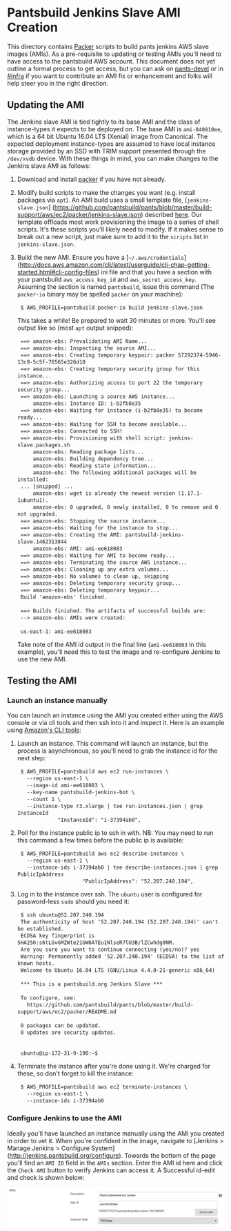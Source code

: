 # Pantsbuild Jenkins Slave AMI Creation

This directory contains [Packer](https://packer.io) scripts to build pants jenkins AWS slave
images (AMIs). As a pre-requisite to updating or testing AMIs you'll need to have access to the
pantsbuild AWS account. This document does not yet outline a formal process to get access, but you
can ask on [pants-devel](https://groups.google.com/forum/#!forum/pants-devel) or in
[#infra](https://pantsbuild.slack.com/messages/infra/) if you want to contribute an AMI fix or
enhancement and folks will help steer you in the right direction.

## Updating the AMI

The Jenkins slave AMI is tied tightly to its base AMI and the class of instance-types it expects to
be deployed on. The base AMI is `ami-840910ee`, which is a 64 bit Ubuntu 16.04 LTS (Xenial) image
from Canonical. The expected deployment instance-types are assumed to have local instance storage
provided by an SSD with TRIM support presented through the `/dev/xvdb` device. With these things in
mind, you can make changes to the Jenkins slave AMI as follows:

1. Download and install [packer](https://www.packer.io/downloads.html) if you have not already.

2. Modify build scripts to make the changes you want (e.g. install packages via `apt`).
    An AMI build uses a small template file, [`jenkins-slave.json`]
    (https://github.com/pantsbuild/pants/blob/master/build-support/aws/ec2/packer/jenkins-slave.json)
    described [here](https://www.packer.io/docs/templates/introduction.html). Our template offloads
    most work provisioning the image to a series of shell scripts. It's these scripts you'll likely
    need to modify. If it makes sense to break out a new script, just make sure to add it to the
    `scripts` list in `jenkins-slave.json`.

3. Build the new AMI.
    Ensure you have a [`~/.aws/credentials`]
    (http://docs.aws.amazon.com/cli/latest/userguide/cli-chap-getting-started.html#cli-config-files)
    ini file and that you have a section with your pantsbuild `aws_access_key_id` and
    `aws_secret_access_key`. Assuming the section is named `pantsbuild`, issue this command (The
    `packer-io` binary may be spelled `packer` on your machine):

        $ AWS_PROFILE=pantsbuild packer-io build jenkins-slave.json

    This takes a while! Be prepared to wait 30 minutes or more. You'll see output like so (most
    `apt` output snipped):

        ==> amazon-ebs: Prevalidating AMI Name...
        ==> amazon-ebs: Inspecting the source AMI...
        ==> amazon-ebs: Creating temporary keypair: packer 57292374-5946-13c9-5c5f-76565e326d10
        ==> amazon-ebs: Creating temporary security group for this instance...
        ==> amazon-ebs: Authorizing access to port 22 the temporary security group...
        ==> amazon-ebs: Launching a source AWS instance...
            amazon-ebs: Instance ID: i-b2fb8e35
        ==> amazon-ebs: Waiting for instance (i-b2fb8e35) to become ready...
        ==> amazon-ebs: Waiting for SSH to become available...
        ==> amazon-ebs: Connected to SSH!
        ==> amazon-ebs: Provisioning with shell script: jenkins-slave.packages.sh
            amazon-ebs: Reading package lists...
            amazon-ebs: Building dependency tree...
            amazon-ebs: Reading state information...
            amazon-ebs: The following additional packages will be installed:
        ... [snipped] ...
            amazon-ebs: wget is already the newest version (1.17.1-1ubuntu1).
            amazon-ebs: 0 upgraded, 0 newly installed, 0 to remove and 0 not upgraded.
        ==> amazon-ebs: Stopping the source instance...
        ==> amazon-ebs: Waiting for the instance to stop...
        ==> amazon-ebs: Creating the AMI: pantsbuild-jenkins-slave.1462313844
            amazon-ebs: AMI: ami-ee618083
        ==> amazon-ebs: Waiting for AMI to become ready...
        ==> amazon-ebs: Terminating the source AWS instance...
        ==> amazon-ebs: Cleaning up any extra volumes...
        ==> amazon-ebs: No volumes to clean up, skipping
        ==> amazon-ebs: Deleting temporary security group...
        ==> amazon-ebs: Deleting temporary keypair...
        Build 'amazon-ebs' finished.

        ==> Builds finished. The artifacts of successful builds are:
        --> amazon-ebs: AMIs were created:

        us-east-1: ami-ee618083

    Take note of the AMI id output in the final line (`ami-ee618083` in this example), you'll need
    this to test the image and re-configure Jenkins to use the new AMI.

## Testing the AMI

### Launch an instance manually

You can launch an instance using the AMI you created either using the AWS console or via cli tools
and then ssh into it and inspect it. Here is an example using
[Amazon's CLI tools](https://aws.amazon.com/cli/):

1. Launch an instance.
    This command will launch an instance, but the process is asynchronous, so you'll need to grab
    the instance id for the next step:

        $ AWS_PROFILE=pantsbuild aws ec2 run-instances \
          --region us-east-1 \
          --image-id ami-ee618083 \
          --key-name pantsbuild-jenkins-bot \
          --count 1 \
          --instance-type r3.xlarge | tee run-instances.json | grep InstanceId
                    "InstanceId": "i-37394ab0",

2. Poll for the instance public ip to ssh in with.
    NB: You may need to run this command a few times before the public ip is available:

        $ AWS_PROFILE=pantsbuild aws ec2 describe-instances \
          --region us-east-1 \
          --instance-ids i-37394ab0 | tee describe-instances.json | grep PublicIpAddress
                            "PublicIpAddress": "52.207.240.194",

3. Log in to the instance over ssh.
    The `ubuntu` user is configured for password-less `sudo` should you need it:

        $ ssh ubuntu@52.207.240.194
        The authenticity of host '52.207.240.194 (52.207.240.194)' can't be established.
        ECDSA key fingerprint is SHA256:s6tLGvGMZWte21GW6ATEu1NlseR7lU3B/lZCwhdg0NM.
        Are you sure you want to continue connecting (yes/no)? yes
        Warning: Permanently added '52.207.240.194' (ECDSA) to the list of known hosts.
        Welcome to Ubuntu 16.04 LTS (GNU/Linux 4.4.0-21-generic x86_64)

        *** This is a pantsbuild.org Jenkins Slave ***

        To configure, see:
          https://github.com/pantsbuild/pants/blob/master/build-support/aws/ec2/packer/README.md

        0 packages can be updated.
        0 updates are security updates.


        ubuntu@ip-172-31-9-190:~$

4. Terminate the instance after you're done using it.
    We're charged for these, so don't forget to kill the instance:

        $ AWS_PROFILE=pantsbuild aws ec2 terminate-instances \
          --region us-east-1 \
          --instance-ids i-37394ab0

### Configure Jenkins to use the AMI

Ideally you'll have launched an instance manually using the AMI you created in order to vet it.
When you're confident in the image, navigate to [Jenkins > Manage Jenkins > Configure System]
(http://jenkins.pantsbuild.org/configure). Towards the bottom of the page you'll find an `AMI ID`
field in the `AMIs` section. Enter the AMI id here and click the `Check AMI` button to verify
Jenkins can access it. A Successful id-edit and check is shown below:

![image](images/check-ami-success.png)
